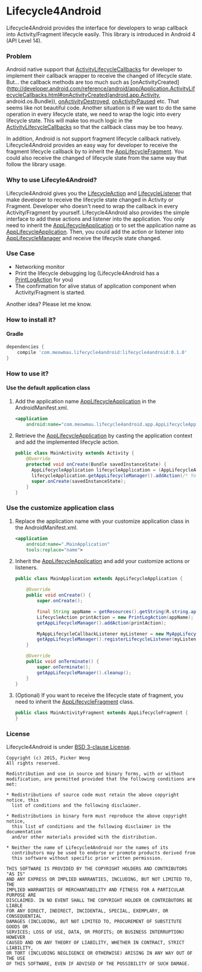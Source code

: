 # Lifecycle4Android

Lifecycle4Android provides the interface for developers to wrap callback into Activity/Fragment lifecycle easily. This library is introduced in Android 4 (API Level 14).

### Problem

Android native support that [ActivityLifecycleCallbacks](http://developer.android.com/reference/android/app/Application.ActivityLifecycleCallbacks.html) for developer to implement their callback wrapper to receive the changed of lifecycle state. But... the callback methods are too much such as [onActivityCreated](http://developer.android.com/reference/android/app/Application.ActivityLifecycleCallbacks.html#onActivityCreated(android.app.Activity, android.os.Bundle)), [onActivityDestroyed](http://developer.android.com/reference/android/app/Application.ActivityLifecycleCallbacks.html#onActivityDestroyed(android.app.Activity)), [onActivityPaused](http://developer.android.com/reference/android/app/Application.ActivityLifecycleCallbacks.html#onActivityPaused(android.app.Activity)) etc. That seems like not beautiful code. Another situation is if we want to do the same operation in every lifecycle state, we need to wrap the logic into every lifecycle state. This will make too much logic in the [ActivityLifecycleCallbacks](http://developer.android.com/reference/android/app/Application.ActivityLifecycleCallbacks.html) so that the callback class may be too heavy.

In addition, Android is not support fragment lifecycle callback natively. Lifecycle4Android provides an easy way for developer to receive the fragment lifecycle callback by to inherit the [AppLifecycleFragment](https://github.com/pickerweng/Lifecycle4Android/blob/master/library/src/main/java/com/meowmau/lifecycle4android/app/AppLifecycleFragment.java). You could also receive the changed of lifecycle state from the same way that follow the library usage.

### Why to use Lifecyle4Android?

Lifecycle4Android gives you the [LifecycleAction](https://github.com/pickerweng/Lifecycle4Android/blob/master/library/src/main/java/com/meowmau/lifecycle4android/core/LifecycleAction.java) and [LifecycleListener](https://github.com/pickerweng/Lifecycle4Android/blob/master/library/src/main/java/com/meowmau/lifecycle4android/core/LifecycleListener.java) that make developer to receive the lifecycle state changed in Activity or Fragment. Developer who doesn't need to wrap the callback in every Activity/Fragment by yourself. Lifecycle4Android also provides the simple interface to add these actions and listener into the application. You only need to inherit the [AppLifecycleApplication](https://github.com/pickerweng/Lifecycle4Android/blob/master/library/src/main/java/com/meowmau/lifecycle4android/app/AppLifecycleApplication.java) or to set the application name as [AppLifecycleApplication](https://github.com/pickerweng/Lifecycle4Android/blob/master/library/src/main/java/com/meowmau/lifecycle4android/app/AppLifecycleApplication.java). Then, you could add the action or listener into [AppLifecycleManager](https://github.com/pickerweng/Lifecycle4Android/blob/master/library/src/main/java/com/meowmau/lifecycle4android/core/AppLifecycleManager.java) and receive the lifecycle state changed.

### Use Case

- Networking monitor
- Print the lifecycle debugging log (Lifecycle4Android has a [PrintLogAction](https://github.com/pickerweng/Lifecycle4Android/blob/master/library/src/main/java/com/meowmau/lifecycle4android/action/PrintLogAction.java) for you)
- The confirmation for alive status of application component when Activity/Fragment is started.

Another idea? Please let me know.

### How to install it?

#### Gradle

``` groovy
dependencies {
    compile 'com.meowmau.lifecycle4android:lifecycle4android:0.1.0'
}
```

### How to use it?

#### Use the default application class

1. Add the application name [AppLifecycleApplication](https://github.com/pickerweng/Lifecycle4Android/blob/master/library/src/main/java/com/meowmau/lifecycle4android/app/AppLifecycleApplication.java) in the AndroidManifest.xml.
   
   ``` xml
   <application
       android:name="com.meowmau.lifecycle4android.app.AppLifecycleApplication" >
   ```
   
2. Retrieve the [AppLifecycleApplication](https://github.com/pickerweng/Lifecycle4Android/blob/master/library/src/main/java/com/meowmau/lifecycle4android/app/AppLifecycleApplication.java) by casting the application context and add the implemented lifecycle action.
   
   ``` java
   public class MainActivity extends Activity {
       @Override
       protected void onCreate(Bundle savedInstanceState) {
         AppLifecycleApplication lifecycleApplication = (AppLifecycleApplication) getApplicationContext();
         lifecycleApplication.getAppLifecycleManager().addAction(/* Your customize LifecycleAction implementation */);
         super.onCreate(savedInstanceState);
       }
   }
   ```

### Use the customize application class

1. Replace the application name with your customize application class in the AndroidManifest.xml.
   
   ``` xml
   <application
       android:name=".MainApplication"
       tools:replace="name">
   ```
   
2. Inherit the [AppLifecycleApplication](https://github.com/pickerweng/Lifecycle4Android/blob/master/library/src/main/java/com/meowmau/lifecycle4android/app/AppLifecycleApplication.java) and add your customize actions or listeners.
   
   ``` java
   public class MainApplication extends AppLifecycleApplication {
   
       @Override
       public void onCreate() {
           super.onCreate();
   
           final String appName = getResources().getString(R.string.app_name);
           LifecycleAction printAction = new PrintLogAction(appName);
           getAppLifecycleManager().addAction(printAction);
   
           MyAppLifecycleCallbackListener myListener = new MyAppLifecycleCallbackListener();
           getAppLifecycleManager().registerLifecycleListener(myListener);
       }
   
       @Override
       public void onTerminate() {
           super.onTerminate();
           getAppLifecycleManager().cleanup();
       }
   }
   ```
   
3. (Optional) If you want to receive the lifecycle state of fragment, you need to inherit the [AppLifecycleFragment](https://github.com/pickerweng/Lifecycle4Android/blob/master/library/src/main/java/com/meowmau/lifecycle4android/app/AppLifecycleFragment.java) class.
   
   ``` java
   public class MainActivityFragment extends AppLifecycleFragment {
   }
   ```

### License

Lifecycle4Android is under [BSD 3-clause License](http://choosealicense.com/licenses/bsd-3-clause/).

``` 
Copyright (c) 2015, Picker Weng
All rights reserved.

Redistribution and use in source and binary forms, with or without
modification, are permitted provided that the following conditions are met:

* Redistributions of source code must retain the above copyright notice, this
  list of conditions and the following disclaimer.

* Redistributions in binary form must reproduce the above copyright notice,
  this list of conditions and the following disclaimer in the documentation
  and/or other materials provided with the distribution.

* Neither the name of Lifecycle4Android nor the names of its
  contributors may be used to endorse or promote products derived from
  this software without specific prior written permission.

THIS SOFTWARE IS PROVIDED BY THE COPYRIGHT HOLDERS AND CONTRIBUTORS "AS IS"
AND ANY EXPRESS OR IMPLIED WARRANTIES, INCLUDING, BUT NOT LIMITED TO, THE
IMPLIED WARRANTIES OF MERCHANTABILITY AND FITNESS FOR A PARTICULAR PURPOSE ARE
DISCLAIMED. IN NO EVENT SHALL THE COPYRIGHT HOLDER OR CONTRIBUTORS BE LIABLE
FOR ANY DIRECT, INDIRECT, INCIDENTAL, SPECIAL, EXEMPLARY, OR CONSEQUENTIAL
DAMAGES (INCLUDING, BUT NOT LIMITED TO, PROCUREMENT OF SUBSTITUTE GOODS OR
SERVICES; LOSS OF USE, DATA, OR PROFITS; OR BUSINESS INTERRUPTION) HOWEVER
CAUSED AND ON ANY THEORY OF LIABILITY, WHETHER IN CONTRACT, STRICT LIABILITY,
OR TORT (INCLUDING NEGLIGENCE OR OTHERWISE) ARISING IN ANY WAY OUT OF THE USE
OF THIS SOFTWARE, EVEN IF ADVISED OF THE POSSIBILITY OF SUCH DAMAGE.
```

